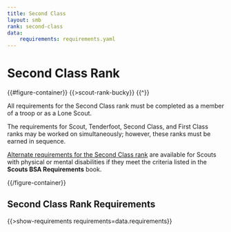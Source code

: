 ```yaml
---
title: Second Class
layout: smb
rank: second-class
data:
    requirements: requirements.yaml
---
```


# Second Class Rank

{{#figure-container}}
{{>scout-rank-bucky}}
{{^}}

All requirements for the Second Class rank must be completed as a member of a troop or as a Lone Scout.

The requirements for Scout, Tenderfoot, Second Class, and First Class ranks may be worked on simultaneously; however, these ranks must be earned in sequence.

[Alternate requirements for the Second Class rank](../alternative-requirements/) are available for Scouts with physical or mental disabilities if they meet the criteria listed in the **Scouts BSA Requirements** book.

{{/figure-container}}

## Second Class Rank Requirements

{{>show-requirements requirements=data.requirements}}
